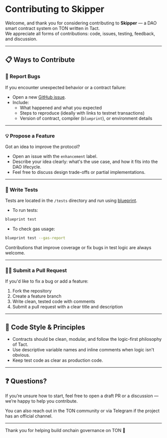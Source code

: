 # Contributing to Skipper

Welcome, and thank you for considering contributing to **Skipper** — a DAO smart contract system on TON written in Tact.  
We appreciate all forms of contributions: code, issues, testing, feedback, and discussion.

---

## 📋 Ways to Contribute

### 🐛 Report Bugs

If you encounter unexpected behavior or a contract failure:

- Open a new [GitHub issue](https://github.com/supadupadao/skipper/issues/).
- Include:
  - What happened and what you expected
  - Steps to reproduce (ideally with links to testnet transactions)
  - Version of contract, compiler (`blueprint`), or environment details

---

### 💡 Propose a Feature

Got an idea to improve the protocol?

- Open an issue with the `enhancement` label.
- Describe your idea clearly: what's the use case, and how it fits into the DAO lifecycle.
- Feel free to discuss design trade-offs or partial implementations.

---

### 🧪 Write Tests

Tests are located in the `/tests` directory and run using [blueprint](https://github.com/ton-org/blueprint).

- To run tests:
```bash
blueprint test
```

- To check gas usage:
```bash
blueprint test --gas-report
```

Contributions that improve coverage or fix bugs in test logic are always welcome.

---

### 👨‍💻 Submit a Pull Request

If you'd like to fix a bug or add a feature:

1. Fork the repository
2. Create a feature branch
3. Write clean, tested code with comments
4. Submit a pull request with a clear title and description

---

## 🧼 Code Style & Principles

* Contracts should be clean, modular, and follow the logic-first philosophy of Tact.
* Use descriptive variable names and inline comments when logic isn't obvious.
* Keep test code as clear as production code.

---

## ❓ Questions?

If you’re unsure how to start, feel free to open a draft PR or a discussion — we’re happy to help you contribute.

You can also reach out in the TON community or via Telegram if the project has an official channel.

---

Thank you for helping build onchain governance on TON 🙏
